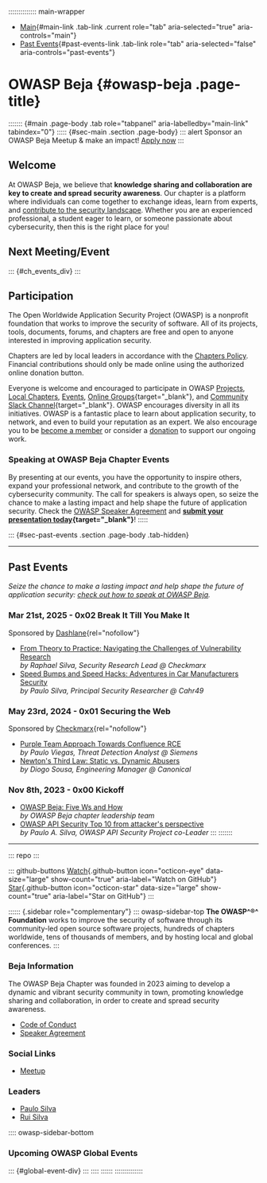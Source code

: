 :::::::::::::: main-wrapper
- [Main](#div-main){#main-link .tab-link .current role="tab"
  aria-selected="true" aria-controls="main"}
- [Past Events](#div-past-events){#past-events-link .tab-link role="tab"
  aria-selected="false" aria-controls="past-events"}

# OWASP Beja {#owasp-beja .page-title}

::::::: {#main .page-body .tab role="tabpanel" aria-labelledby="main-link" tabindex="0"}
::::: {#sec-main .section .page-body}
::: alert
Sponsor an OWASP Beja Meetup & make an impact! [Apply
now](https://forms.gle/Yq3qPhcixJGnNgMRA)
:::

## Welcome

At OWASP Beja, we believe that **knowledge sharing and collaboration are
key to create and spread security awareness**. Our chapter is a platform
where individuals can come together to exchange ideas, learn from
experts, and [contribute to the security
landscape](#speaking-at-owasp-beja-chapter-events). Whether you are an
experienced professional, a student eager to learn, or someone
passionate about cybersecurity, then this is the right place for you!

## Next Meeting/Event

::: {#ch_events_div}
:::

## Participation

The Open Worldwide Application Security Project (OWASP) is a nonprofit
foundation that works to improve the security of software. All of its
projects, tools, documents, forums, and chapters are free and open to
anyone interested in improving application security.

Chapters are led by local leaders in accordance with the [Chapters
Policy](../www-policy/operational/chapters-2.html). Financial
contributions should only be made online using the authorized online
donation button.

Everyone is welcome and encouraged to participate in OWASP
[Projects](../projects/index.html), [Local
Chapters](../chapters/index.html), [Events](../events/index.html),
[Online
Groups](https://groups.google.com/a/owasp.com/){target="_blank"}, and
[Community Slack Channel](https://owasp.slack.com/){target="_blank"}.
OWASP encourages diversity in all its initiatives. OWASP is a fantastic
place to learn about application security, to network, and even to build
your reputation as an expert. We also encourage you to be [become a
member](../membership/index.html) or consider a
[donation](../donate/index.html) to support our ongoing work.

### Speaking at OWASP Beja Chapter Events

By presenting at our events, you have the opportunity to inspire others,
expand your professional network, and contribute to the growth of the
cybersecurity community. The call for speakers is always open, so seize
the chance to make a lasting impact and help shape the future of
application security. Check the [OWASP Speaker
Agreement](../www-policy/legal/speaker-agreement.html) and **[submit
your presentation
today](https://forms.gle/XYLSQMeGtJgnjSPc7){target="_blank"}**!
:::::

::: {#sec-past-events .section .page-body .tab-hidden}

------------------------------------------------------------------------

## Past Events

*Seize the chance to make a lasting impact and help shape the future of
application security: [check out how to speak at OWASP
Beja](index.html#speaking-at-owasp-beja-chapter-events).*

### Mar 21st, 2025 - 0x02 Break It Till You Make It

Sponsored by
[Dashlane](https://www.dashlane.com/?utm_source=owasp&utm_medium=sponsorship&utm_campaign=owasp-beja){rel="nofollow"}

- [From Theory to Practice: Navigating the Challenges of Vulnerability
  Research](https://www.slideshare.net/slideshow/0x02-from-theory-to-practice-navigating-the-challenges-of-vulnerability-research/277139828)\
  *by Raphael Silva, Security Research Lead @ Checkmarx*
- [Speed Bumps and Speed Hacks: Adventures in Car Manufacturers
  Security](https://www.slideshare.net/slideshow/0x02-speed-bumps-and-speed-hacks-adventures-in-car-manufacturers-securitypresentation/277140041)\
  *by Paulo Silva, Principal Security Researcher @ Cahr49*

### May 23rd, 2024 - 0x01 Securing the Web

Sponsored by
[Checkmarx](https://checkmarx.com/?utm_source=owasp&utm_medium=sponsorship&utm_campaign=owasp-beja){rel="nofollow"}

- [Purple Team Approach Towards Confluence
  RCE](https://www.slideshare.net/slideshow/0x01-purple-team-approach-towards-confluence-rce/269418546)\
  *by Paulo Viegas, Threat Detection Analyst @ Siemens*
- [Newton's Third Law: Static vs. Dynamic
  Abusers](https://www.slideshare.net/slideshow/0x01-newton-s-third-law-static-vs-dynamic-abusers/269418612)\
  *by Diogo Sousa, Engineering Manager @ Canonical*

### Nov 8th, 2023 - 0x00 Kickoff

- [OWASP Beja: Five Ws and
  How](https://www.slideshare.net/owasp-beja/owasp-beja-chapter-kickoff)\
  *by OWASP Beja chapter leadership team*
- [OWASP API Security Top 10 from attacker's
  perspective](https://www.slideshare.net/owasp-beja/owasp-api-security-top-10-from-attackers-perspective)\
  *by Paulo A. Silva, OWASP API Security Project co-Leader*
:::
:::::::

------------------------------------------------------------------------

::: repo
:::

::: github-buttons
[Watch](https://github.com/owasp/www-chapter-beja/subscription){.github-button
icon="octicon-eye" data-size="large" show-count="true"
aria-label="Watch on GitHub"}
[Star](https://github.com/owasp/www-chapter-beja){.github-button
icon="octicon-star" data-size="large" show-count="true"
aria-label="Star on GitHub"}
:::

:::::: {.sidebar role="complementary"}
::: owasp-sidebar-top
**The OWASP^®^ Foundation** works to improve the security of software
through its community-led open source software projects, hundreds of
chapters worldwide, tens of thousands of members, and by hosting local
and global conferences.
:::

### Beja Information

The OWASP Beja Chapter was founded in 2023 aiming to develop a dynamic
and vibrant security community in town, promoting knowledge sharing and
collaboration, in order to create and spread security awareness.

- [Code of Conduct](../www-policy/operational/conferences-events-2.html)
- [Speaker Agreement](../www-policy/legal/speaker-agreement.html)

### Social Links

- [Meetup](https://www.meetup.com/owasp-beja-chapter/)

### Leaders

- [Paulo
  Silva](../cdn-cgi/l/email-protection.html#2959485c4546075a40455f4869465e485a5907465b4e)
- [Rui
  Silva](../cdn-cgi/l/email-protection.html#e391968acd908a8f9582a38c94829093cd8c9184)

:::: owasp-sidebar-bottom
### Upcoming OWASP Global Events

::: {#global-event-div}
:::
::::
::::::
::::::::::::::

